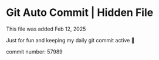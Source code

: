 # Git Auto Commit | Hidden File

This file was added Feb 12, 2025

Just for fun and keeping my daily git commit active 🤪

commit number: 57989
